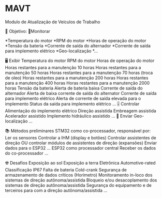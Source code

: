 # MAVT
Modulo de Atualização de Veículos de Trabalho

🎯 Objetivo:
🔬Monitorar
<!--ts-->
*Temperatura do motor
*RPM do motor
*Horas de operação do motor
*Tensão da bateria
*Corrente de saída do alternador
*Corrente de saída para implemento elétrico
*Geo-localização
*...
<!--te-->

🖥️ Exibir
Temperatura do motor
RPM do motor
Horas de operação do motor
Horas restantes para a manutenção 10 horas
Horas restantes para a manutenção 50 horas
Horas restantes para a manutenção 70 horas (troca de oleo)
Horas restantes para a manutenção 200 horas
Horas restantes para a manutenção 400 horas
Horas restantes para a manutenção 2000 horas
Tensão da bateria
Alerta de bateria baixa
Corrente de saída do alternador
Alerta de baixa corrente de saída do alternator
Corrente de saída para implemento elétrico
Alerta de corrente de saída elevada para o implemento
Status da saída para implemento elétrico
...
🎚️ Controlar
Alimentação do implemento elétrico
Direção assistida
Embreagem assistida
Acelerador assistido
Implemento hidráulico assistido
...
📡 Enviar
Geo-localização
...

📚 Métodos preliminares
STM32 como co-processador, responsável por:
Ler os sensores
Controlar a IHM (display e botões)
Controlar assistentes de direção OU controlar módulos de assistentes de direção (expansões)
Enviar dados para o ESP32
...
ESP32 como processador central
Receber os dados do co-processador
...

☢️ Desafios
Exposição ao sol
Exposição a terra
Eletrônica Automotive-rated
Classificação IP67
Falta de bateria
Cold-crank
Segurança de armazenamento de dados críticos (Horimetro)
Monitoramento in-loco dos sistemas de direção autônoma/assistida
Bloqueio e/ou desacoplamento dos sistemas de direção autônoma/assistida
Segurança do equipamento e de terceiros para com a direção autônoma/assistida
...
